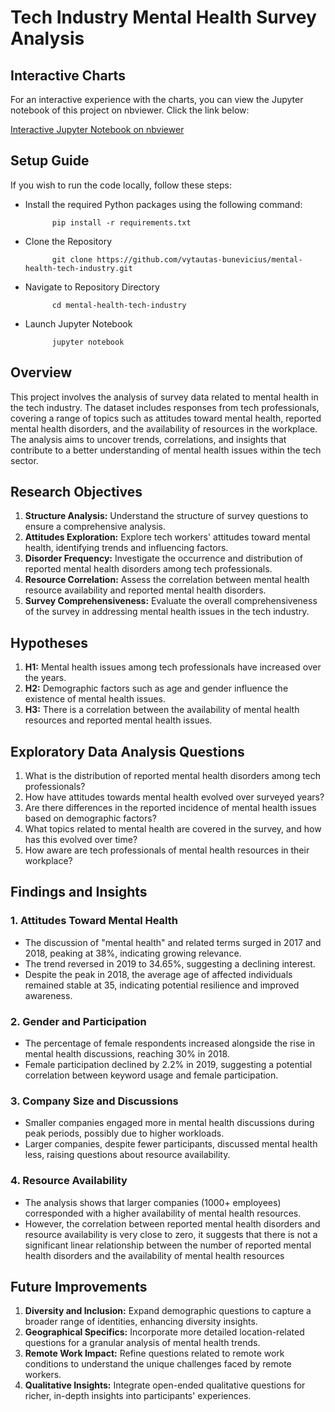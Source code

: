 # Tech Industry Mental Health Survey Analysis

## Interactive Charts

For an interactive experience with the charts, you can view the Jupyter notebook of this project on nbviewer. Click the link below:

[Interactive Jupyter Notebook on nbviewer](https://nbviewer.org/github/vytautas-bunevicius/mental-health-tech-industry/blob/main/mental-health.ipynb)
## Setup Guide

If you wish to run the code locally, follow these steps:

- Install the required Python packages using the following command:

            pip install -r requirements.txt

- Clone the Repository

            git clone https://github.com/vytautas-bunevicius/mental-health-tech-industry.git

- Navigate to Repository Directory

            cd mental-health-tech-industry

- Launch Jupyter Notebook

            jupyter notebook

## Overview

This project involves the analysis of survey data related to mental health in the tech industry. The dataset includes responses from tech professionals, covering a range of topics such as attitudes toward mental health, reported mental health disorders, and the availability of resources in the workplace. The analysis aims to uncover trends, correlations, and insights that contribute to a better understanding of mental health issues within the tech sector.

## Research Objectives

1. **Structure Analysis:** Understand the structure of survey questions to ensure a comprehensive analysis.
2. **Attitudes Exploration:** Explore tech workers' attitudes toward mental health, identifying trends and influencing factors.
3. **Disorder Frequency:** Investigate the occurrence and distribution of reported mental health disorders among tech professionals.
4. **Resource Correlation:** Assess the correlation between mental health resource availability and reported mental health disorders.
5. **Survey Comprehensiveness:** Evaluate the overall comprehensiveness of the survey in addressing mental health issues in the tech industry.

## Hypotheses

1. **H1:** Mental health issues among tech professionals have increased over the years.
2. **H2:** Demographic factors such as age and gender influence the existence of mental health issues.
3. **H3:** There is a correlation between the availability of mental health resources and reported mental health issues.

## Exploratory Data Analysis Questions

1. What is the distribution of reported mental health disorders among tech professionals?
2. How have attitudes towards mental health evolved over surveyed years?
3. Are there differences in the reported incidence of mental health issues based on demographic factors?
4. What topics related to mental health are covered in the survey, and how has this evolved over time?
5. How aware are tech professionals of mental health resources in their workplace?

## Findings and Insights

### 1. Attitudes Toward Mental Health
- The discussion of "mental health" and related terms surged in 2017 and 2018, peaking at 38%, indicating growing relevance.
- The trend reversed in 2019 to 34.65%, suggesting a declining interest.
- Despite the peak in 2018, the average age of affected individuals remained stable at 35, indicating potential resilience and improved awareness.

### 2. Gender and Participation
- The percentage of female respondents increased alongside the rise in mental health discussions, reaching 30% in 2018.
- Female participation declined by 2.2% in 2019, suggesting a potential correlation between keyword usage and female participation.

### 3. Company Size and Discussions
- Smaller companies engaged more in mental health discussions during peak periods, possibly due to higher workloads.
- Larger companies, despite fewer participants, discussed mental health less, raising questions about resource availability.

### 4. Resource Availability
- The analysis shows that larger companies (1000+ employees) corresponded with a higher availability of mental health resources.
- However, the correlation between reported mental health disorders and resource availability is very close to zero, it suggests that there is not a significant linear relationship between the number of reported mental health disorders and the availability of mental health resources

## Future Improvements

1. **Diversity and Inclusion:** Expand demographic questions to capture a broader range of identities, enhancing diversity insights.
2. **Geographical Specifics:** Incorporate more detailed location-related questions for a granular analysis of mental health trends.
3. **Remote Work Impact:** Refine questions related to remote work conditions to understand the unique challenges faced by remote workers.
4. **Qualitative Insights:** Integrate open-ended qualitative questions for richer, in-depth insights into participants' experiences.